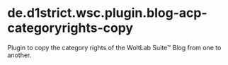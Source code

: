 # de.d1strict.wsc.plugin.blog-acp-categoryrights-copy
Plugin to copy the category rights of the WoltLab Suite™ Blog from one to another.
